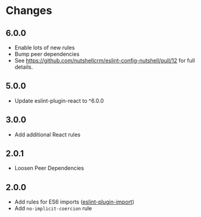 # Changes

## 6.0.0
- Enable lots of new rules
- Bump peer dependencies
- See https://github.com/nutshellcrm/eslint-config-nutshell/pull/12 for full details.

## 5.0.0
- Update eslint-plugin-react to ^6.0.0

## 3.0.0
- Add additional React rules

## 2.0.1
- Loosen Peer Dependencies

## 2.0.0
- Add rules for ES6 imports ([eslint-plugin-import](https://github.com/benmosher/eslint-plugin-import#rules))
- Add `no-implicit-coercion` rule
